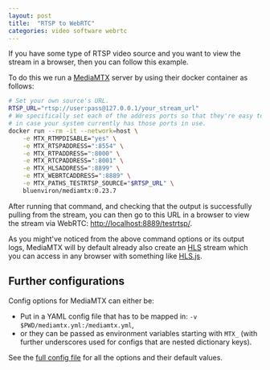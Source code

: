 ```yaml
---
layout: post
title:  "RTSP to WebRTC"
categories: video software webrtc
---
```


<!-- # Example of converting RTSP video stream to WebRTC -->

If you have some type of RTSP video source and you want to view the stream in a browser, then you can follow this example.

To do this we run a [MediaMTX](https://github.com/bluenviron/mediamtx) server by using their docker container as follows:
```bash
# Set your own source's URL.
RTSP_URL="rtsp://user:pass@127.0.0.1/your_stream_url"
# We specifically set each of the address ports so that they're easy to change
# in case your system currently has those ports in use.
docker run --rm -it --network=host \
    -e MTX_RTMPDISABLE="yes" \
    -e MTX_RTSPADDRESS=":8554" \
    -e MTX_RTPADDRESS=":8000" \
    -e MTX_RTCPADDRESS=":8001" \
    -e MTX_HLSADDRESS=":8899" \
    -e MTX_WEBRTCADDRESS=":8889" \
    -e MTX_PATHS_TESTRTSP_SOURCE="$RTSP_URL" \
    bluenviron/mediamtx:0.23.7
```
After running that command, and checking that the output is successfully pulling from the stream, you can then go to this URL in a browser to view the stream via WebRTC: <http://localhost:8889/testrtsp/>.

As you might've noticed from the above command options or its output logs, MediaMTX will by default already also create an [HLS](https://en.wikipedia.org/wiki/HTTP_Live_Streaming) stream which you can access in any browser with something like [HLS.js](https://github.com/video-dev/hls.js/).

## Further configurations

Config options for MediaMTX can either be:

* Put in a YAML config file that has to be mapped in: `-v $PWD/mediamtx.yml:/mediamtx.yml`,
* or they can be passed as environment variables starting with `MTX_` (with further underscores used for configs that are nested dictionary keys).

See the [full config file](https://github.com/bluenviron/mediamtx/blob/main/mediamtx.yml) for all the options and their default values.

<!-- It includes many extra features that can help to transform or record the video streams (mostly via using[ffmpeg](https://ffmpeg.org/)). -->